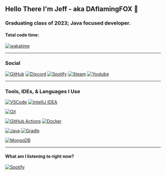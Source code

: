 <!-- Hello secret searcher! I would just like to say hello to all of those reading plain markdown! If your actually just here to copy something feel free to reach out to me; I'd be glad to help if needed.-->
## Hello There I'm Jeff - aka DAflamingFOX 👋
### Graduating class of 2023; Java focused developer.

#### Total code time:
[![wakatime](https://wakatime.com/badge/user/761572fc-9746-417a-af1d-cfb371ba2b2d.svg?style=flat)](https://wakatime.com/@761572fc-9746-417a-af1d-cfb371ba2b2d)

---
### Social
[![GitHub](https://img.shields.io/badge/GitHub-181717?style=flat&logo=GitHub&logoColor=white)](https://www.github.com/DAflamingFOX)
[![Discord](https://img.shields.io/badge/Discord-5865F2?style=flat&logo=Discord&logoColor=white)](https://discords.com/bio/p/dff)
[![Spotify](https://img.shields.io/badge/Spotify-1DB954?style=flat&logo=Spotify&logoColor=white)](https://open.spotify.com/user/ss63tc29p0i4ksq8pvtqu32p7)
[![Steam](https://img.shields.io/badge/Steam-000000?style=flat&logo=Steam&logoColor=white)](https://steamcommunity.com/id/DA_flaming_FOX/)
[![Youtube](https://img.shields.io/badge/YouTube-FF0000?style=flat&logo=YouTube&logoColor=white)](https://www.youtube.com/channel/UC21jBEBMWz8KtsMQRCmq74w) <br/>

---
### Tools, IDEs, & Languages I Use

[![VSCode](https://img.shields.io/badge/VS%20Code-007ACC?style-flat&logo=visual%20studio%20code&logoColor=white)](https://code.visualstudio.com/)
[![IntelliJ IDEA](https://img.shields.io/badge/IntelliJ%20IDEA-000000?style-flat&logo=intellijidea&logoColor=white)](https://www.jetbrains.com/idea/) <br/>

[![Git](https://img.shields.io/badge/Git-F05032?style=flat&logo=Git&logoColor=white)](https://git-scm.com/) <br/>

[![GitHub Actions](https://img.shields.io/badge/GitHub%20Actions-2088FF?style=flat&logo=GitHub%20Actions&logoColor=white)](https://github.com/features/actions)
[![Docker](https://img.shields.io/badge/Docker-2496ED?style=flat&logo=Docker&logoColor=white)](https://www.docker.com/) <br/>

[![Java](https://img.shields.io/badge/Java-E34F26?style=flat&logo=Java&logoColor=white)](https://www.java.com/en/)
[![Gradle](https://img.shields.io/badge/Gradle-02303A?style=flat&logo=Gradle&logoColor=white)](https://gradle.org/) <br/>

[![MongoDB](https://img.shields.io/badge/MongoDB-47A248?style=flat&logo=MongoDB&logoColor=white)](https://www.mongodb.com/) <br/>

---

<!-- Widgets -->
#### What am I listening to right now?
[![Spotify](https://novatorem-rust-omega.vercel.app/api/spotify)](https://open.spotify.com/user/ss63tc29p0i4ksq8pvtqu32p7) <br/>
